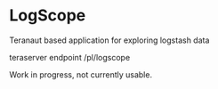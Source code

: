 # LogScope
Teranaut based application for exploring logstash data

teraserver endpoint /pl/logscope

Work in progress, not currently usable.
